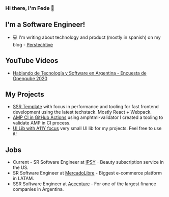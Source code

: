 ### Hi there, I'm Fede 👋

## I'm a Software Engineer!

- :computer: I'm writing about technology and product (mostly in spanish) on my blog - [Perstechtive](http://www.perstechtive.com/)

## YouTube Videos
- [Hablando de Tecnología y Software en Argentina - Encuesta de Openqube 2020](https://www.youtube.com/watch?v=yZiP0K9x6zM)

## My Projects
- [SSR Template](https://github.com/FedeAPerez/ssr-template) with focus in performance and tooling for fast frontend development using the latest techstack. Mostly React + Webpack.
- [AMP CI in GitHub Actions](https://github.com/FedeAPerez/amp-ci) using amphtml-validator I created a tooling to validate AMP in CI process.
- [UI Lib with A11Y focus](https://github.com/FedeAPerez/ay-ui#readme) very small UI lib for my projects. Feel free to use it!

## Jobs
- Current - SR Software Engineer at [IPSY](https://www.ipsy.com/) - Beauty subscription service in the US.
- SR Software Engineer at [MercadoLibre](https://www.mercadolibre.com.ar/) - Biggest e-commerce platform in LATAM.
- SSR Software Engineer at [Accenture](https://www.accenture.com/ar-es) - For one of the largest finance companies in Argentina.

